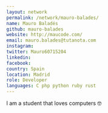```yaml
---
layout: network
permalink: /network/mauro-balades/
name: Mauro Baladés
github: mauro-balades
website: http://maucode.com/
email: mauro.balades@tutanota.com
instagram:
twitter: Mauro60715204
linkedin:
facebook:
country: Spain
location: Madrid
role: Developer
languages: C php python ruby rust
---
```


I am a student that loves computers 🤓
